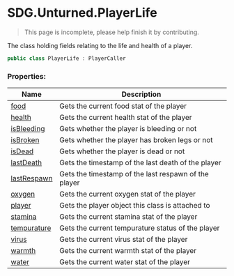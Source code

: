 # SDG.Unturned.PlayerLife

> This page is incomplete, please help finish it by contributing.

The class holding fields relating to the life and health of a player.

```C#
public class PlayerLife : PlayerCaller
```

### Properties:

Name | Description
------------ | -------------
[food](scripting/sdg/unturned/playerlife/food) | Gets the current food stat of the player
[health](scripting/sdg/unturned/playerlife/health) | Gets the current health stat of the player
[isBleeding](scripting/sdg/unturned/playerlife/isbleeding) | Gets whether the player is bleeding or not
[isBroken](scripting/sdg/unturned/playerlife/isbroken) | Gets whether the player has broken legs or not
[isDead](scripting/sdg/unturned/playerlife/isdead) | Gets whether the player is dead or not
[lastDeath](scripting/sdg/unturned/playerlife/lastdeath) | Gets the timestamp of the last death of the player
[lastRespawn](scripting/sdg/unturned/playerlife/lastrespawn) | Gets the timestamp of the last respawn of the player
[oxygen](scripting/sdg/unturned/playerlife/oxygen) | Gets the current oxygen stat of the player
[player](scripting/sdg/unturned/playerlife/player) | Gets the player object this class is attached to
[stamina](scripting/sdg/unturned/playerlife/stamina) | Gets the current stamina stat of the player
[tempurature](scripting/sdg/unturned/playerlife/tempurature) | Gets the current tempurature status of the player
[virus](scripting/sdg/unturned/playerlife/virus) | Gets the current virus stat of the player
[warmth](scripting/sdg/unturned/playerlife/warmth) | Gets the current warmth stat of the player
[water](scripting/sdg/unturned/playerlife/water) | Gets the current water stat of the player